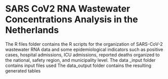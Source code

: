 # SARS CoV2 RNA Wastewater Concentrations Analysis in the Netherlands
The R files folder contains the R scripts for the organization of SARS-CoV-2 wastewater RNA data and some epidemiological indicators such as positive cases, hospital admissions, ICU admissions, reported deaths organized to the national, safety region, and municipality level. 
The data _input folder contains input files used
The data_output folder contains the resulting generated tables

